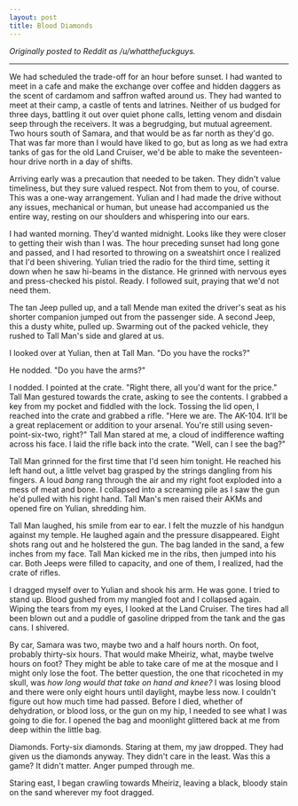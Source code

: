 ```yaml
---
layout: post
title: Blood Diamonds
---
```


*Originally posted to Reddit as /u/whatthefuckguys.*

* * *

We had scheduled the trade-off for an hour before sunset. I had wanted to meet in a cafe and make the exchange over coffee and hidden daggers as the scent of cardamom and saffron wafted around us. They had wanted to meet at their camp, a castle of tents and latrines. Neither of us budged for three days, battling it out over quiet phone calls, letting venom and disdain seep through the receivers. It was a begrudging, but mutual agreement. Two hours south of Samara, and that would be as far north as they'd go. That was far more than I would have liked to go, but as long as we had extra tanks of gas for the old Land Cruiser, we'd be able to make the seventeen-hour drive north in a day of shifts. 

Arriving early was a precaution that needed to be taken. They didn't value timeliness, but they sure valued respect. Not from them to you, of course. This was a one-way arrangement. Yulian and I had made the drive without any issues, mechanical or human, but unease had accompanied us the entire way, resting on our shoulders and whispering into our ears.

I had wanted morning. They'd wanted midnight. Looks like they were closer to getting their wish than I was. The hour preceding sunset had long gone and passed, and I had resorted to throwing on a sweatshirt once I realized that I'd been shivering. Yulian tried the radio for the third time, setting it down when he saw hi-beams in the distance. He grinned with nervous eyes and press-checked his pistol. Ready. I followed suit, praying that we'd not need them.

The tan Jeep pulled up, and a tall Mende man exited the driver's seat as his shorter companion jumped out from the passenger side. A second Jeep, this a dusty white, pulled up. Swarming out of the packed vehicle, they rushed to Tall Man's side and glared at us. 

I looked over at Yulian, then at Tall Man. "Do you have the rocks?"

He nodded. "Do you have the arms?"

I nodded. I pointed at the crate. "Right there, all you'd want for the price." Tall Man gestured towards the crate, asking to see the contents. I grabbed a key from my pocket and fiddled with the lock. Tossing the lid open, I reached into the crate and grabbed a rifle. "Here we are. The AK-104. It'll be a great replacement or addition to your arsenal. You're still using seven-point-six-two, right?" Tall Man stared at me, a cloud of indifference wafting across his face. I laid the rifle back into the crate. "Well, can I see the bag?"

Tall Man grinned for the first time that I'd seen him tonight. He reached his left hand out, a little velvet bag grasped by the strings dangling from his fingers. A loud *bang* rang through the air and my right foot exploded into a mess of meat and bone. I collapsed into a screaming pile as I saw the gun he'd pulled with his right hand. Tall Man's men raised their AKMs and opened fire on Yulian, shredding him. 

Tall Man laughed, his smile from ear to ear. I felt the muzzle of his handgun against my temple. He laughed again and the pressure disappeared. Eight shots rang out and he holstered the gun. The bag landed in the sand, a few inches from my face. Tall Man kicked me in the ribs, then jumped into his car. Both Jeeps were filled to capacity, and one of them, I realized, had the crate of rifles. 

I dragged myself over to Yulian and shook his arm. He was gone. I tried to stand up. Blood gushed from my mangled foot and I collapsed again. Wiping the tears from my eyes, I looked at the Land Cruiser. The tires had all been blown out and a puddle of gasoline dripped from the tank and the gas cans. I shivered. 

By car, Samara was two, maybe two and a half hours north. On foot, probably thirty-six hours. That would make Mheiriz, what, maybe twelve hours on foot? They might be able to take care of me at the mosque and I might only lose the foot. The better question, the one that ricocheted in my skull, was *how long would that take on hand and knee?* I was losing blood and there were only eight hours until daylight, maybe less now. I couldn't figure out how much time had passed. Before I died, whether of dehydration, or blood loss, or the gun on my hip, I needed to see what I was going to die for. I opened the bag and moonlight glittered back at me from deep within the little bag. 

Diamonds. Forty-six diamonds. Staring at them, my jaw dropped. They had given us the diamonds anyway. They didn't care in the least. Was this a game? It didn't matter. Anger pumped through me. 

Staring east, I began crawling towards Mheiriz, leaving a black, bloody stain on the sand wherever my foot dragged. 
